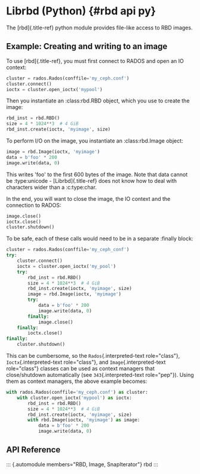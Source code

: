 # Librbd (Python) {#rbd api py}

The [rbd]{.title-ref} python module provides file-like access to RBD
images.

## Example: Creating and writing to an image

To use [rbd]{.title-ref}, you must first connect to RADOS and open an IO
context:

``` python
cluster = rados.Rados(conffile='my_ceph.conf')
cluster.connect()
ioctx = cluster.open_ioctx('mypool')
```

Then you instantiate an :class:rbd.RBD object, which you use to create
the image:

``` python
rbd_inst = rbd.RBD()
size = 4 * 1024**3  # 4 GiB
rbd_inst.create(ioctx, 'myimage', size)
```

To perform I/O on the image, you instantiate an :class:rbd.Image object:

``` python
image = rbd.Image(ioctx, 'myimage')
data = b'foo' * 200
image.write(data, 0)
```

This writes \'foo\' to the first 600 bytes of the image. Note that data
cannot be :type:unicode - [Librbd]{.title-ref} does not know how to deal
with characters wider than a :c:type:char.

In the end, you will want to close the image, the IO context and the
connection to RADOS:

``` python
image.close()
ioctx.close()
cluster.shutdown()
```

To be safe, each of these calls would need to be in a separate :finally
block:

``` python
cluster = rados.Rados(conffile='my_ceph_conf')
try:
    cluster.connect()
    ioctx = cluster.open_ioctx('my_pool')
    try:
        rbd_inst = rbd.RBD()
        size = 4 * 1024**3  # 4 GiB
        rbd_inst.create(ioctx, 'myimage', size)
        image = rbd.Image(ioctx, 'myimage')
        try:
            data = b'foo' * 200
            image.write(data, 0)
        finally:
            image.close()
    finally:
        ioctx.close()
finally:
    cluster.shutdown()
```

This can be cumbersome, so the `Rados`{.interpreted-text role="class"},
`Ioctx`{.interpreted-text role="class"}, and `Image`{.interpreted-text
role="class"} classes can be used as context managers that
close/shutdown automatically (see `343`{.interpreted-text role="pep"}).
Using them as context managers, the above example becomes:

``` python
with rados.Rados(conffile='my_ceph.conf') as cluster:
    with cluster.open_ioctx('mypool') as ioctx:
        rbd_inst = rbd.RBD()
        size = 4 * 1024**3  # 4 GiB
        rbd_inst.create(ioctx, 'myimage', size)
        with rbd.Image(ioctx, 'myimage') as image:
            data = b'foo' * 200
            image.write(data, 0)
```

## API Reference

::: {.automodule members="RBD, Image, SnapIterator"}
rbd
:::
